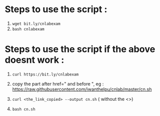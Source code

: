 # Steps to use the script :
1.  ```wget bit.ly/cnlabexam```
2.  ```bash cnlabexam```

# Steps to use the script if the above doesnt work :

1.  ```curl https://bit.ly/cnlabexam```

2. copy the part after href=" and before ", eg : https://raw.githubusercontent.com/iwanthelpu/cnlab/master/cn.sh

3. ```curl <the_link_copied> --output cn.sh``` ( without the <>)

4. ```bash cn.sh```
